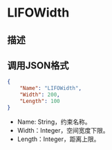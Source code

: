# LIFOWidth

## 描述

## 调用JSON格式

```json
{
	"Name": "LIFOWidth",
	"Width": 200,
	"Length": 100
}
```
* Name: String，约束名称。
* Width：Integer，空间宽度下限。
* Length：Integer，距离上限。

